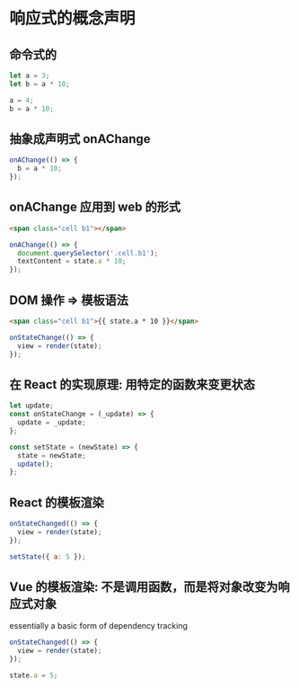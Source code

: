 # 响应式的概念声明

## 命令式的

```js
let a = 3;
let b = a * 10;

a = 4;
b = a * 10;
```

## 抽象成声明式 onAChange

```js
onAChange(() => {
  b = a * 10;
});
```

## onAChange 应用到 web 的形式

```html
<span class="cell b1"></span>
```

```js
onAChange(() => {
  document.querySelector('.cell.b1');
  textContent = state.a * 10;
});
```

## DOM 操作 => 模板语法

```html
<span class="cell b1">{{ state.a * 10 }}</span>
```

```js
onStateChange(() => {
  view = render(state);
});
```

## 在 React 的实现原理: 用特定的函数来变更状态

```js
let update;
const onStateChange = (_update) => {
  update = _update;
};

const setState = (newState) => {
  state = newState;
  update();
};
```

## React 的模板渲染

```js
onStateChanged(() => {
  view = render(state);
});

setState({ a: 5 });
```

## Vue 的模板渲染: 不是调用函数，而是将对象改变为响应式对象

essentially a basic form of dependency tracking

```js
onStateChanged(() => {
  view = render(state);
});

state.a = 5;
```
